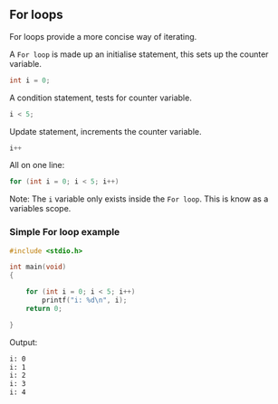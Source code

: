 ## For loops

For loops provide a more concise way of iterating. 

A `For loop` is made up an initialise statement, this sets up the counter variable.

```c
int i = 0;
```

A condition statement, tests for counter variable.

```c
i < 5;
```

Update statement, increments the counter variable.

```c
i++
```

All on one line:

```c
for (int i = 0; i < 5; i++)
```

 Note: The `i` variable only exists inside the `For loop`. This is know as a variables scope.

### Simple For loop example
```c
#include <stdio.h>

int main(void)
{

    for (int i = 0; i < 5; i++)
        printf("i: %d\n", i);
    return 0;

}
```

Output:
```bash
i: 0
i: 1
i: 2
i: 3
i: 4
```

